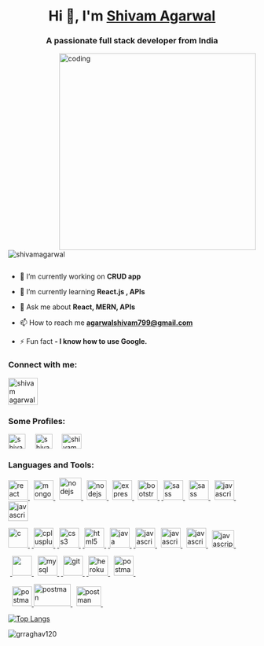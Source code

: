 
<h1 align="center">Hi 👋, I'm <a href="https://www.linkedin.com/in/shivamagarwal2002/" target="blank">Shivam Agarwal</a></h1>
<h3 align="center">A passionate full stack developer from India</h3>
<img align = "right" alt = "coding" width="400" src="https://cdn.dribbble.com/users/1162077/screenshots/3848914/programmer.gif" >

<p align="left"> <img src="https://komarev.com/ghpvc/?username=shivamagarwal&label=Profile%20views&color=0e75b6&style=flat" alt="shivamagarwal" /> </p>

<p align="left"> <a href="https://twitter.com/" target="blank"><img src="https://img.shields.io/twitter/follow/?logo=twitter&style=for-the-badge" alt="" /></a> </p>

- 🔭 I’m currently working on **CRUD app**

- 🌱 I’m currently learning **React.js , APIs**

- 💬 Ask me about **React, MERN, APIs**

- 📫 How to reach me **agarwalshivam799@gmail.com**

- ⚡ Fun fact **- I know how to use Google.**

<h3 align="left">Connect with me:</h3>
<p align="left">
<a href="https://www.linkedin.com/in/shivamagarwal2002/" target="blank"><img align="center" src="https://static.vecteezy.com/system/resources/previews/018/930/587/original/linkedin-logo-linkedin-icon-transparent-free-png.png" alt="shivam agarwal" height="55" width="60" /></a> &nbsp;
</p>

<h3 align="left">Some Profiles:</h3>
<p align="left">
<a href="https://auth.geeksforgeeks.org/user/the_yaka_arrow" target="blank"><img align="center" src="https://pbs.twimg.com/profile_images/1559406522329100288/bZAmg2J7_400x400.jpg" alt="shivam agarwal" height="30" width="35" /></a> &nbsp; &nbsp;
  <a href="https://www.codingninjas.com/codestudio/profile/3a2c2a7b-6fb9-4c96-8f8e-cfeeffafeb87" target="blank"><img align="center" src="https://encrypted-tbn0.gstatic.com/images?q=tbn:ANd9GcQINqrD6-2HCe6yOPoYa1OUNuuVkCN_j-B5yR5hyLHz6SDOB835PyX2CKDV1PeCmQEgntk&usqp=CAU" alt="shivam agarwal" height="30" width="35" /></a> &nbsp; &nbsp;
  <a href="https://codesandbox.com/shivam agarwal" target="blank"><img align="center" src="https://img.icons8.com/external-tal-revivo-duo-tal-revivo/256/external-codesandbox-an-online-code-editor-and-sharing-web-application-projects-logo-duo-tal-revivo.png" alt="shivam agarwal" height="30" width="40" /></a>
</p>


<h3 align="left">Languages and Tools:</h3>
<p align="left"> <a href="https://reactjs.org/" target="_blank" rel="noreferrer"> <img src="https://img.icons8.com/ultraviolet/256/react.png" alt="react" width="40" height="40"/> </a> &nbsp;  
  <a href="https://www.mongodb.com/" target="_blank" rel="noreferrer"> <img src="https://img.icons8.com/external-tal-revivo-shadow-tal-revivo/256/external-mongodb-a-cross-platform-document-oriented-database-program-logo-shadow-tal-revivo.png" alt="mongodb" width="40" height="40"/> </a>
  &nbsp;
  <a href="https://nodejs.org/en" target="_blank" rel="noreferrer"> <img src="https://img.icons8.com/color/256/nodejs.png" alt="nodejs" width="45" height="45"/> </a>&nbsp;
  <a href="https://mongoosejs.com/" target="_blank" rel="noreferrer"> <img src="https://img.icons8.com/color/256/mongoose.png" alt="nodejs" width="40" height="40"/> </a>&nbsp;     <a href="https://expressjs.com" target="_blank" rel="noreferrer"> <img src="https://img.icons8.com/office/1x/express-js.png" alt="express" width="40" height="40"/> </a> 
  &nbsp; <a href="https://getbootstrap.com" target="_blank" rel="noreferrer"> <img src="https://img.icons8.com/color/256/bootstrap.png" alt="bootstrap" width="40" height="40"/> </a>
  &nbsp;<a href="https://sass-lang.com" target="_blank" rel="noreferrer"> <img src="https://img.icons8.com/color/256/sass.png" alt="sass" width="40" height="40"/> </a>
&nbsp;  <a href="https://jquery.com/" target="_blank" rel="noreferrer"> <img src="https://www.vectorlogo.zone/logos/jquery/jquery-icon.svg" alt="sass" width="40" height="40"/> </a>
&nbsp; <a href="https://www.npmjs.com/" target="_blank" rel="noreferrer"> <img src="https://img.icons8.com/color/256/npm.png" alt="javascript" width="40" height="40"/> </a> &nbsp;
  <a href="https://mui.com/" target="_blank" rel="noreferrer"> <img src="https://img.icons8.com/color/256/material-ui.png" alt="javascript" width="40" height="40"/> </a> 
  
  <a href="https://www.cprogramming.com/" target="_blank" rel="noreferrer"> <img src="https://img.icons8.com/fluency/256/c-programming.png" alt="c" width="40" height="40"/> </a>
  &nbsp;<a href="https://www.w3schools.com/cpp/" target="_blank" rel="noreferrer"> <img src="https://img.icons8.com/color/256/c-plus-plus-logo.png" alt="cplusplus" width="40" height="40"/> </a>
  &nbsp;<a href="https://www.w3schools.com/css/" target="_blank" rel="noreferrer"> <img src="https://img.icons8.com/color/256/css3.png" alt="css3" width="40" height="40"/> </a>
  &nbsp;<a href="https://www.w3.org/html/" target="_blank" rel="noreferrer"> <img src="https://img.icons8.com/color/256/html-5.png" alt="html5" width="40" height="40"/> </a>
  &nbsp;<a href="https://www.java.com" target="_blank" rel="noreferrer"> <img src="https://img.icons8.com/color/256/java-coffee-cup-logo.png" alt="java" width="40" height="40"/> </a>
  &nbsp;<a href="https://developer.mozilla.org/en-US/docs/Web/JavaScript" target="_blank" rel="noreferrer"> <img src="https://img.icons8.com/color/256/javascript.png" alt="javascript" width="40" height="40"/> </a>&nbsp; 
  <a href="https://tailwindcss.com/" target="_blank" rel="noreferrer"> <img src="https://img.icons8.com/fluency/256/tailwind_css.png" alt="javascript" width="40" height="40"/> </a>&nbsp;
   <a href="https://ejs.co/" target="_blank" rel="noreferrer"> <img src="https://cdn.icon-icons.com/icons2/2107/PNG/512/file_type_ejs_icon_130626.png" alt="javascript" width="40" height="40"/> </a>&nbsp;
  <a href="https://reactrouter.com/en/main" target="_blank" rel="noreferrer"> <img src="https://miro.medium.com/v2/resize:fit:509/1*gbCeTzc727LZNhGQPXIkHA.png" alt="javascript" width="45" height="35"/> </a>&nbsp;
  
  
  &nbsp;<a href="https://github.com/ShivamAgarwal00" target="_blank" rel="noreferrer"> <img src="https://img.icons8.com/3d-fluency/256/github.png" width="40" height="40"/> </a>&nbsp;
  <a href="https://www.mysql.com/" target="_blank" rel="noreferrer"> <img src="https://img.icons8.com/color/256/mysql-logo.png" alt="mysql" width="40" height="40"/> </a> 
  &nbsp;<a href="https://git-scm.com/" target="_blank" rel="noreferrer"> <img src="https://www.vectorlogo.zone/logos/git-scm/git-scm-icon.svg" alt="git" width="40" height="40"/> </a>
  &nbsp;<a href="https://www.netlify.com/" target="_blank" rel="noreferrer"> <img src="https://jeancochrane.com/static/images/blog/netlify-identity-dealbreakers/netlify-logo.png" alt="heroku" width="40" height="40"/> </a> 
  &nbsp;
  <a href="https://postman.com" target="_blank" rel="noreferrer"> <img src="https://www.vectorlogo.zone/logos/getpostman/getpostman-icon.svg" alt="postman" width="40" height="40"/> </a> 
  &nbsp;</p>
  
  &nbsp; <a href="https://code.visualstudio.com/" target="_blank" rel="noreferrer"> <img src="https://upload.vectorlogo.zone/logos/visualstudio_code/images/a4381320-f83c-4a29-9db3-b241c1d096b1.svg" alt="postman" width="40" height="40"/> </a>
  <a href="https://atom.en.uptodown.com/windows" target="_blank" rel="noreferrer"> <img src="https://www.vectorlogo.zone/logos/atom_io/atom_io-ar21.svg" alt="postman" width="75" height="45"/> </a> &nbsp;
  <a href="https://hyper.is/" target="_blank" rel="noreferrer"> <img src="https://cdn.dribbble.com/users/547243/screenshots/6380986/hyper-shot_4x.png?compress=1&resize=400x300&vertical=top" alt="postman" width="50" height="40"/> </a> &nbsp;

[![Top Langs](https://github-readme-stats-git-masterrstaa-rickstaa.vercel.app/api/top-langs/?username=shivamagarwal00)](https://github.com/shivamagarwal00/github-readme-stats)

<p><img align="center" src="https://github-readme-stats.vercel.app/api?username=ShivamAgarwal00&show_icons=true&locale=en" alt="grraghav120" /></p>





